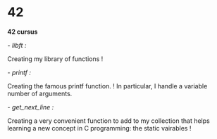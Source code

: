 # 42

**42 cursus**

*- libft :*

Creating my library of functions !


*- printf :*

Creating the famous printf function. ! In particular, I handle a variable number of arguments.

*- get_next_line :*

Creating a very convenient function to add to my collection that helps learning a new concept in C programming: the static vairables !
